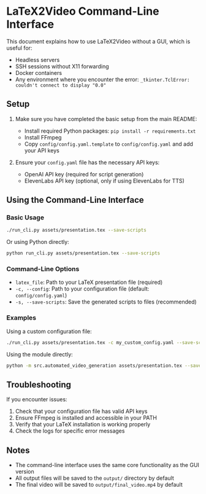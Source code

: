 # LaTeX2Video Command-Line Interface

This document explains how to use LaTeX2Video without a GUI, which is useful for:
- Headless servers
- SSH sessions without X11 forwarding
- Docker containers
- Any environment where you encounter the error: `_tkinter.TclError: couldn't connect to display "0.0"`

## Setup

1. Make sure you have completed the basic setup from the main README:
   - Install required Python packages: `pip install -r requirements.txt`
   - Install FFmpeg
   - Copy `config/config.yaml.template` to `config/config.yaml` and add your API keys

2. Ensure your `config.yaml` file has the necessary API keys:
   - OpenAI API key (required for script generation)
   - ElevenLabs API key (optional, only if using ElevenLabs for TTS)

## Using the Command-Line Interface

### Basic Usage

```bash
./run_cli.py assets/presentation.tex --save-scripts
```

Or using Python directly:

```bash
python run_cli.py assets/presentation.tex --save-scripts
```

### Command-Line Options

- `latex_file`: Path to your LaTeX presentation file (required)
- `-c, --config`: Path to your configuration file (default: `config/config.yaml`)
- `-s, --save-scripts`: Save the generated scripts to files (recommended)

### Examples

Using a custom configuration file:

```bash
./run_cli.py assets/presentation.tex -c my_custom_config.yaml --save-scripts
```

Using the module directly:

```bash
python -m src.automated_video_generation assets/presentation.tex --save-scripts
```

## Troubleshooting

If you encounter issues:

1. Check that your configuration file has valid API keys
2. Ensure FFmpeg is installed and accessible in your PATH
3. Verify that your LaTeX installation is working properly
4. Check the logs for specific error messages

## Notes

- The command-line interface uses the same core functionality as the GUI version
- All output files will be saved to the `output/` directory by default
- The final video will be saved to `output/final_video.mp4` by default
